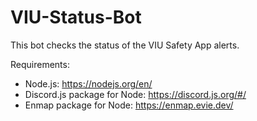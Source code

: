 # VIU-Status-Bot

This bot checks the status of the VIU Safety App alerts.

Requirements:
 - Node.js: https://nodejs.org/en/
 - Discord.js package for Node: https://discord.js.org/#/
 - Enmap package for Node: https://enmap.evie.dev/
